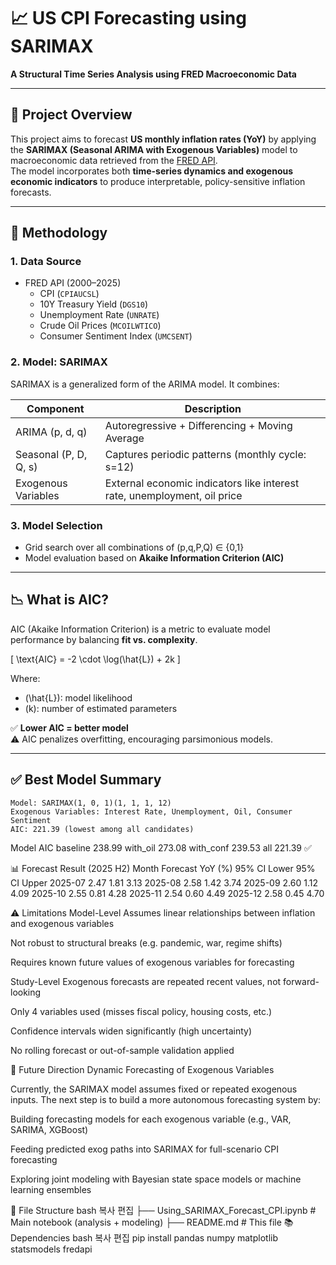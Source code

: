 # 📈 US CPI Forecasting using SARIMAX  
**A Structural Time Series Analysis using FRED Macroeconomic Data**

---

## 🧾 Project Overview

This project aims to forecast **US monthly inflation rates (YoY)** by applying the **SARIMAX (Seasonal ARIMA with Exogenous Variables)** model to macroeconomic data retrieved from the [FRED API](https://fred.stlouisfed.org/).  
The model incorporates both **time-series dynamics and exogenous economic indicators** to produce interpretable, policy-sensitive inflation forecasts.

---

## 🔧 Methodology

### 1. **Data Source**
- FRED API (2000–2025)
  - CPI (`CPIAUCSL`)
  - 10Y Treasury Yield (`DGS10`)
  - Unemployment Rate (`UNRATE`)
  - Crude Oil Prices (`MCOILWTICO`)
  - Consumer Sentiment Index (`UMCSENT`)

### 2. **Model: SARIMAX**
SARIMAX is a generalized form of the ARIMA model. It combines:

| Component            | Description |
|----------------------|-------------|
| ARIMA (p, d, q)      | Autoregressive + Differencing + Moving Average |
| Seasonal (P, D, Q, s)| Captures periodic patterns (monthly cycle: s=12) |
| Exogenous Variables  | External economic indicators like interest rate, unemployment, oil price |

### 3. **Model Selection**
- Grid search over all combinations of (p,q,P,Q) ∈ {0,1}
- Model evaluation based on **Akaike Information Criterion (AIC)**

---

## 📉 What is AIC?

AIC (Akaike Information Criterion) is a metric to evaluate model performance by balancing **fit vs. complexity**.  

\[
\text{AIC} = -2 \cdot \log(\hat{L}) + 2k
\]

Where:
- \(\hat{L}\): model likelihood
- \(k\): number of estimated parameters

✅ **Lower AIC = better model**  
⚠️ AIC penalizes overfitting, encouraging parsimonious models.

---

## ✅ Best Model Summary

```
Model: SARIMAX(1, 0, 1)(1, 1, 1, 12)
Exogenous Variables: Interest Rate, Unemployment, Oil, Consumer Sentiment
AIC: 221.39 (lowest among all candidates)
```

Model	AIC
baseline	238.99
with_oil	273.08
with_conf	239.53
all	221.39 ✅

📊 Forecast Result (2025 H2)
Month	Forecast YoY (%)	95% CI Lower	95% CI Upper
2025-07	2.47	1.81	3.13
2025-08	2.58	1.42	3.74
2025-09	2.60	1.12	4.09
2025-10	2.55	0.81	4.28
2025-11	2.54	0.60	4.49
2025-12	2.58	0.45	4.70

⚠️ Limitations
Model-Level
Assumes linear relationships between inflation and exogenous variables

Not robust to structural breaks (e.g. pandemic, war, regime shifts)

Requires known future values of exogenous variables for forecasting

Study-Level
Exogenous forecasts are repeated recent values, not forward-looking

Only 4 variables used (misses fiscal policy, housing costs, etc.)

Confidence intervals widen significantly (high uncertainty)

No rolling forecast or out-of-sample validation applied

🚀 Future Direction
Dynamic Forecasting of Exogenous Variables

Currently, the SARIMAX model assumes fixed or repeated exogenous inputs.
The next step is to build a more autonomous forecasting system by:

Building forecasting models for each exogenous variable (e.g., VAR, SARIMA, XGBoost)

Feeding predicted exog paths into SARIMAX for full-scenario CPI forecasting

Exploring joint modeling with Bayesian state space models or machine learning ensembles

📁 File Structure
bash
복사
편집
├── Using_SARIMAX_Forecast_CPI.ipynb   # Main notebook (analysis + modeling)
├── README.md                          # This file
📚 Dependencies
bash
복사
편집
pip install pandas numpy matplotlib statsmodels fredapi


